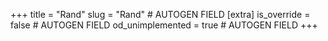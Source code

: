 +++
title = "Rand"
slug = "Rand" # AUTOGEN FIELD
[extra]
is_override = false # AUTOGEN FIELD
od_unimplemented = true # AUTOGEN FIELD
+++